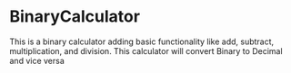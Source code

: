 # BinaryCalculator
This is a binary calculator adding basic functionality like add, subtract, multiplication, and division.
This calculator will convert Binary to Decimal and vice versa
